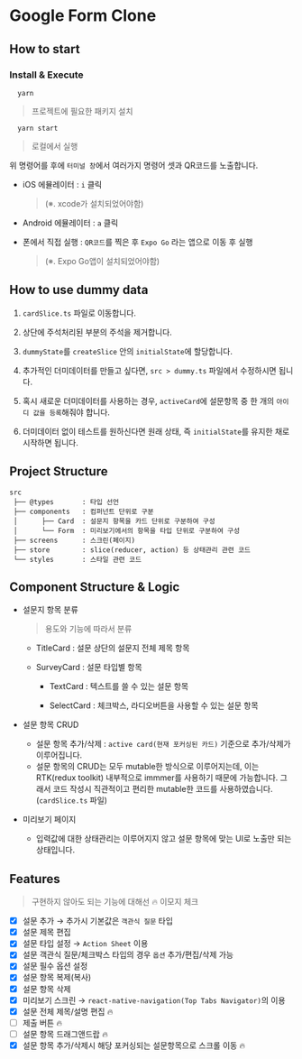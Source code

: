 # Google Form Clone

## How to start

### Install & Execute

```
  yarn
```

> 프로젝트에 필요한 패키지 설치

```
  yarn start
```

> 로컬에서 실행

위 명령어를 후에 `터미널 창`에서 여러가지 명령어 셋과 QR코드를 노출합니다.

- iOS 에뮬레이터 : `i` 클릭

  > (※. xcode가 설치되었어야함)

- Android 에뮬레이터 : `a` 클릭

- 폰에서 직접 실행 : `QR코드`를 찍은 후 `Expo Go` 라는 앱으로 이동 후 실행
  > (※. Expo Go앱이 설치되었어야함)

## How to use dummy data

1. `cardSlice.ts` 파일로 이동합니다.

2. 상단에 주석처리된 부분의 주석을 제거합니다.

3. `dummyState`를 `createSlice` 안의 `initialState`에 할당합니다.

4. 추가적인 더미데이터를 만들고 싶다면, `src > dummy.ts` 파일에서 수정하시면 됩니다.

5. 혹시 새로운 더미데이터를 사용하는 경우, `activeCard`에 설문항목 중 한 개의 `아이디 값을 등록`해줘야 합니다.

6. 더미데이터 없이 테스트를 원하신다면 원래 상태, 즉 `initialState`를 유지한 채로 시작하면 됩니다.

## Project Structure

```
src
 ├── @types       : 타입 선언
 ├── components   : 컴퍼넌트 단위로 구분
 │      ├── Card  : 설문지 항목을 카드 단위로 구분하여 구성
 │      └── Form  : 미리보기에서의 항목을 타입 단위로 구분하여 구성
 ├── screens      : 스크린(페이지)
 ├── store        : slice(reducer, action) 등 상태관리 관련 코드
 └── styles       : 스타일 관련 코드
```

## Component Structure & Logic

- 설문지 항목 분류

  > 용도와 기능에 따라서 분류

  - TitleCard : 설문 상단의 설문지 전체 제목 항목

  - SurveyCard : 설문 타입별 항목

    - TextCard : 텍스트를 쓸 수 있는 설문 항목

    - SelectCard : 체크박스, 라디오버튼을 사용할 수 있는 설문 항목

- 설문 항목 CRUD

  - 설문 항목 추가/삭제 : `active card(현재 포커싱된 카드)` 기준으로 추가/삭제가 이루어집니다.
  - 설문 항목의 CRUD는 모두 mutable한 방식으로 이루어지는데, 이는 RTK(redux toolkit) 내부적으로 immmer를 사용하기 때문에 가능합니다. 그래서 코드 작성시 직관적이고 편리한 mutable한 코드를 사용하였습니다. (`cardSlice.ts` 파일)

- 미리보기 페이지
  - 입력값에 대한 상태관리는 이루어지지 않고 설문 항목에 맞는 UI로 노출만 되는 상태입니다.

## Features

> 구현하지 않아도 되는 기능에 대해선 🔥 이모지 체크

- [x] 설문 추가 → 추가시 기본값은 `객관식 질문` 타입
- [x] 설문 제목 편집
- [x] 설문 타입 설정 → `Action Sheet` 이용
- [x] 설문 객관식 질문/체크박스 타입의 경우 `옵션` 추가/편집/삭제 가능
- [x] 설문 필수 옵션 설정
- [x] 설문 항목 복제(복사)
- [x] 설문 항목 삭제
- [x] 미리보기 스크린 → `react-native-navigation(Top Tabs Navigator)`의 이용
- [x] 설문 전체 제목/설명 편집 🔥
- [ ] 제출 버튼 🔥
- [ ] 설문 항목 드래그앤드랍 🔥
- [x] 설문 항목 추가/삭제시 해당 포커싱되는 설문항목으로 스크롤 이동 🔥
